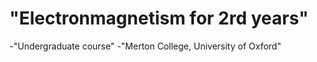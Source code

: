 # "Electronmagnetism for 2rd years"
-"Undergraduate course"
-"Merton College, University of Oxford"

